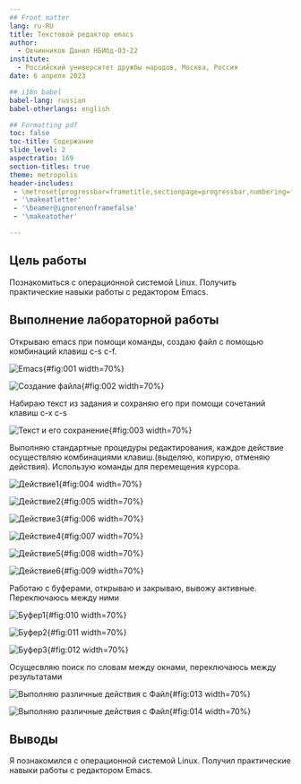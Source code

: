 ```yaml
---
## Front matter
lang: ru-RU
title: Текстовой редактор emacs
author:
  - Овчинников Данил НБИбд-03-22
institute:
  - Российский университет дружбы народов, Москва, Россия
date: 6 апреля 2023

## i18n babel
babel-lang: russian
babel-otherlangs: english

## Formatting pdf
toc: false
toc-title: Содержание
slide_level: 2
aspectratio: 169
section-titles: true
theme: metropolis
header-includes:
 - \metroset{progressbar=frametitle,sectionpage=progressbar,numbering=fraction}
 - '\makeatletter'
 - '\beamer@ignorenonframefalse'
 - '\makeatother'

---
```


## Цель работы

Познакомиться с операционной системой Linux. Получить практические навыки работы с редактором Emacs.

## Выполнение лабораторной работы

Открываю emacs при помощи команды, создаю файл с помощью комбинаций клавиш c-s c-f.

![Emacs](image/1.png){#fig:001 width=70%}

![Создание файла](image/2.png){#fig:002 width=70%}

Набираю текст из задания и сохраняю его при помощи сочетаний клавиш c-x c-s

![Текст и его сохранение](image/3.png){#fig:003 width=70%}

Выполняю стандартные процедуры редактирования, каждое действие осуществляю комбинациями клавиш.(выделяю, копирую, отменяю действия). Использую команды для перемещения курсора. 

![Действие1](image/4.png){#fig:004 width=70%}

![Действие2](image/5.png){#fig:005 width=70%}

![Действие3](image/6.png){#fig:006 width=70%}

![Действие4](image/7.png){#fig:007 width=70%}

![Действие5](image/8.png){#fig:008 width=70%}

![Действие6](image/9.png){#fig:009 width=70%}

Работаю с буферами, открываю и закрываю, вывожу активные. Переключаюсь между ними

![Буфер1](image/10.png){#fig:010 width=70%}

![Буфер2](image/11.png){#fig:011 width=70%}

![Буфер3](image/12.png){#fig:012 width=70%}

Осущесвляю поиск по словам между окнами, переключаюсь между результатами

![Выполняю различные действия с Файл](image/13.png){#fig:013 width=70%}

![Выполняю различные действия с Файл](image/14.png){#fig:014 width=70%}

## Выводы

Я познакомился с операционной системой Linux. Получил практические навыки работы с редактором Emacs.
